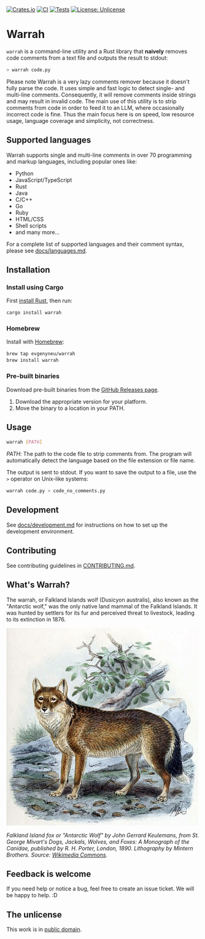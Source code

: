 [![Crates.io](https://img.shields.io/crates/v/warrah.svg)](https://crates.io/crates/warrah)
[![CI](https://github.com/evgenyneu/warrah/actions/workflows/release.yml/badge.svg)](https://github.com/evgenyneu/warrah/actions/workflows/release.yml)
[![Tests](https://github.com/evgenyneu/warrah/actions/workflows/tests.yml/badge.svg)](https://github.com/evgenyneu/warrah/actions/workflows/tests.yml)
[![License: Unlicense](https://img.shields.io/badge/license-Unlicense-blue.svg)](UNLICENSE)

# Warrah

`warrah` is a command-line utility and a Rust library that **naively** removes code comments from a text file and outputs the result to stdout:

```sh
> warrah code.py
```

Please note Warrah is a very lazy comments remover because it doesn't fully parse the code. It uses simple and fast logic to detect single- and multi-line comments. Consequently, it will remove comments inside strings and may result in invalid code. The main use of this utility is to strip comments from code in order to feed it to an LLM, where occasionally incorrect code is fine. Thus the main focus here is on speed, low resource usage, language coverage and simplicity, not correctness.


## Supported languages

Warrah supports single and multi-line comments in over 70 programming and markup languages, including popular ones like:

* Python
* JavaScript/TypeScript
* Rust
* Java
* C/C++
* Go
* Ruby
* HTML/CSS
* Shell scripts
* and many more...

For a complete list of supported languages and their comment syntax, please see [docs/languages.md](docs/languages.md).

## Installation

### Install using Cargo

First [install Rust](https://www.rust-lang.org/tools/install), then run:

```bash
cargo install warrah
```

### Homebrew

Install with [Homebrew](https://brew.sh/):

```bash
brew tap evgenyneu/warrah
brew install warrah
```

### Pre-built binaries

Download pre-built binaries from the [GitHub Releases page](https://github.com/evgenyneu/warrah/releases).

1. Download the appropriate version for your platform.
2. Move the binary to a location in your PATH.


## Usage

```bash
warrah [PATH]
```

*PATH*: The path to the code file to strip comments from. The program will automatically detect the language based on the file extension or file name.

The output is sent to stdout. If you want to save the output to a file, use the `>` operator on Unix-like systems:

```bash
warrah code.py > code_no_comments.py
```

## Development

See [docs/development.md](docs/development.md) for instructions on how to set up the development environment.


## Contributing

See contributing guidelines in [CONTRIBUTING.md](CONTRIBUTING.md).

## What's Warrah?

The warrah, or Falkland Islands wolf (Dusicyon australis), also known as the "Antarctic wolf," was the only native land mammal of the Falkland Islands. It was hunted by settlers for its fur and perceived threat to livestock, leading to its extinction in 1876.


<img src='./images/FalklandIslandFox2.jpg' alt='Picture of Falkland Island Fox'>

*Falkland Island fox or "Antarctic Wolf" by John Gerrard Keulemans, from St. George Mivart's Dogs, Jackals, Wolves, and Foxes: A Monograph of the Canidae, published by R. H. Porter, London, 1890. Lithography by Mintern Brothers. Source: [Wikimedia Commons](https://commons.wikimedia.org/wiki/File:FalklandIslandFox2.jpg).*


## Feedback is welcome

If you need help or notice a bug, feel free to create an issue ticket. We will be happy to help. :D


## The unlicense

This work is in [public domain](UNLICENSE).

